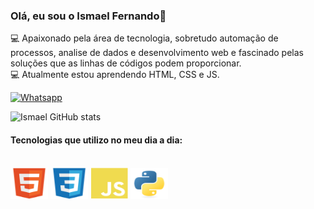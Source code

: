 ### Olá, eu sou o Ismael Fernando👋

 💻 Apaixonado pela área de tecnologia, sobretudo automação de processos, analise de dados e desenvolvimento web e fascinado pelas soluções que as linhas de códigos podem proporcionar.<br/>
 💻 Atualmente estou aprendendo HTML, CSS e JS. <br/>

[![Whatsapp](https://img.shields.io/badge/WhatsApp-25D366?style=for-the-badge&logo=whatsapp&logoColor=white
)](https://wa.me/5561998271751)

![Ismael GitHub stats](https://github-readme-stats.vercel.app/api?username=Ismaelfernando&show_icons=true&theme=merko)

#### Tecnologias que utilizo no meu dia a dia:
<div style = "display: inline_block"><br/>
    <img align="center" alt="HTML" height="50" width="60" src="https://raw.githubusercontent.com/devicons/devicon/master/icons/html5/html5-original.svg" style="max-width: 100%;"> <img align="center" alt="CSS" height="50" width="60" src="https://raw.githubusercontent.com/devicons/devicon/master/icons/css3/css3-original.svg" style="max-width: 100%;"> <img align="center" alt="Js" height="50" width="60" src="https://raw.githubusercontent.com/devicons/devicon/master/icons/javascript/javascript-plain.svg" style="max-width: 100%;"> <img align="center" alt="Python" height="50" width="60" src="https://raw.githubusercontent.com/devicons/devicon/master/icons/python/python-original.svg" style="max-width: 100%;">
<div></div>
    
</div>
